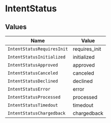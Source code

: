 # IntentStatus


## Values

| Name                       | Value                      |
| -------------------------- | -------------------------- |
| `IntentStatusRequiresInit` | requires_init              |
| `IntentStatusInitialized`  | initialized                |
| `IntentStatusApproved`     | approved                   |
| `IntentStatusCanceled`     | canceled                   |
| `IntentStatusDeclined`     | declined                   |
| `IntentStatusError`        | error                      |
| `IntentStatusProcessed`    | processed                  |
| `IntentStatusTimedout`     | timedout                   |
| `IntentStatusChargedback`  | chargedback                |